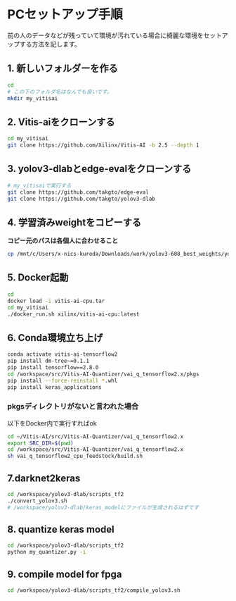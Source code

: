 # PCセットアップ手順

前の人のデータなどが残っていて環境が汚れている場合に綺麗な環境をセットアップする方法を記します。

## 1. 新しいフォルダーを作る

```bash
cd
# この下のフォルダ名はなんでも良いです。
mkdir my_vitisai
```
## 2. Vitis-aiをクローンする
```bash
cd my_vitisai
git clone https://github.com/Xilinx/Vitis-AI -b 2.5 --depth 1
```
## 3. yolov3-dlabとedge-evalをクローンする
```bash
# my_vitisaiで実行する
git clone https://github.com/takgto/edge-eval
git clone https://github.com/takgto/yolov3-dlab
```
## 4. 学習済みweightをコピーする
**コピー元のパスは各個人に合わせること**

```bash
cp /mnt/c/Users/x-nics-kuroda/Downloads/work/yolov3-608_best_weights/yolov3-608_best.weights　/home/x-nics-kuroda/Vitis-AI/yolov3-dlab/work/backup
```

## 5. Docker起動
```bash
cd 
docker load -i vitis-ai-cpu.tar
cd my_vitisai
./docker_run.sh xilinx/vitis-ai-cpu:latest
```
## 6. Conda環境立ち上げ
```bash
conda activate vitis-ai-tensorflow2
pip install dm-tree~=0.1.1
pip install tensorflow==2.8.0
cd /workspace/src/Vitis-AI-Quantizer/vai_q_tensorflow2.x/pkgs
pip install --force-reinstall *.whl
pip install keras_applications 
```
### pkgsディレクトリがないと言われた場合
以下をDocker内で実行すればok
```bash
cd ~/Vitis-AI/src/Vitis-AI-Quantizer/vai_q_tensorflow2.x
export SRC_DIR=$(pwd)
cd /workspace/src/Vitis-AI-Quantizer/vai_q_tensorflow2.x 
sh vai_q_tensorflow2_cpu_feedstock/build.sh 
```
## 7.darknet2keras
```bash
cd /workspace/yolov3-dlab/scripts_tf2
./convert_yolov3.sh
# /workspace/yolov3-dlab/keras_modelにファイルが生成されるはずです
```
## 8. quantize keras model
```bash
cd /workspace/yolov3-dlab/scripts_tf2
python my_quantizer.py -i
```

## 9. compile model for fpga
```bash
cd /workspace/yolov3-dlab/scripts_tf2/compile_yolov3.sh
```
